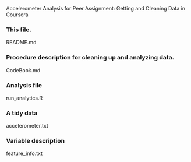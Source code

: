 Accelerometer Analysis for Peer Assignment:
Getting and Cleaning Data in Coursera

### This file.
README.md

### Procedure description for cleaning up and analyzing data.
CodeBook.md

### Analysis file
run_analytics.R

### A tidy data
accelerometer.txt

### Variable description 
feature_info.txt
